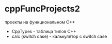 # cppFuncProjects2
проекты на функциональном С++
- CppTypes - таблица типов C++
- calc (switch case) - калькулятор с switch case
